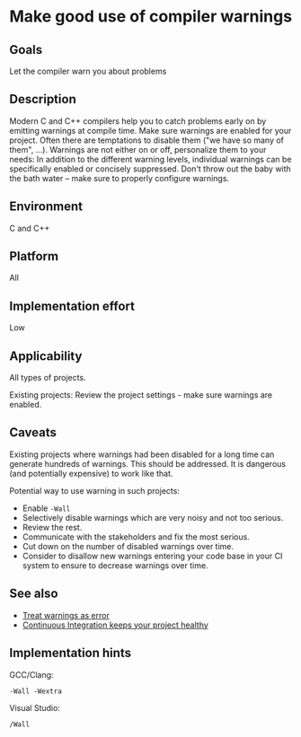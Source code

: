 # Make good use of compiler warnings

## Goals

Let the compiler warn you about problems

## Description

Modern C and C++ compilers help you to catch problems early on by emitting warnings at compile time. Make sure warnings are enabled for your project. Often there are temptations to disable them ("we have so many of them", ...). Warnings are not either on or off, personalize them to your needs: In addition to the different warning levels, individual warnings can be specifically enabled or concisely suppressed. Don't throw out the baby with the bath water – make sure to properly configure warnings.

## Environment

C and C++

## Platform

All

## Implementation effort

Low

## Applicability

All types of projects.

Existing projects: Review the project settings - make sure warnings are enabled.

## Caveats

Existing projects where warnings had been disabled for a long time can generate hundreds of warnings. This should be addressed. It is dangerous (and potentially expensive) to work like that.

Potential way to use warning in such projects:

* Enable `-Wall`
* Selectively disable warnings which are very noisy and not too serious.
* Review the rest.
* Communicate with the stakeholders and fix the most serious.
* Cut down on the number of disabled warnings over time.
* Consider to disallow new warnings entering your code base in your CI system to ensure to decrease warnings over time.

## See also

* [Treat warnings as error](https://toolbox.basyskom.com/11)
* [Continuous Integration keeps your project healthy](https://toolbox.basyskom.com/3)

## Implementation hints

GCC/Clang:

```
-Wall -Wextra
```

Visual Studio:
```
/Wall
```